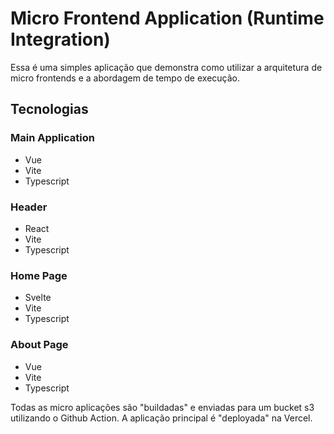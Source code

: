 # Micro Frontend Application (Runtime Integration)

Essa é uma simples aplicação que demonstra como utilizar a arquitetura de micro frontends e a abordagem de tempo de execução.

## Tecnologias

### Main Application

- Vue
- Vite
- Typescript

### Header

- React
- Vite
- Typescript

### Home Page

- Svelte
- Vite
- Typescript

### About Page

- Vue
- Vite
- Typescript

Todas as micro aplicações são "buildadas" e enviadas para um bucket s3 utilizando o Github Action. A aplicação principal é "deployada" na Vercel.
